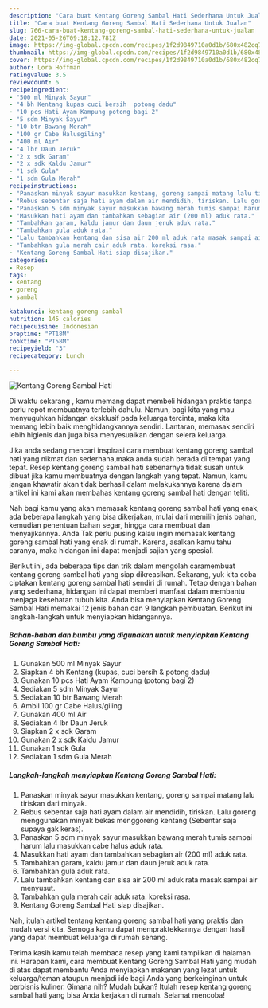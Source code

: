 ```yaml
---
description: "Cara buat Kentang Goreng Sambal Hati Sederhana Untuk Jualan"
title: "Cara buat Kentang Goreng Sambal Hati Sederhana Untuk Jualan"
slug: 766-cara-buat-kentang-goreng-sambal-hati-sederhana-untuk-jualan
date: 2021-05-26T09:18:12.781Z
image: https://img-global.cpcdn.com/recipes/1f2d9849710a0d1b/680x482cq70/kentang-goreng-sambal-hati-foto-resep-utama.jpg
thumbnail: https://img-global.cpcdn.com/recipes/1f2d9849710a0d1b/680x482cq70/kentang-goreng-sambal-hati-foto-resep-utama.jpg
cover: https://img-global.cpcdn.com/recipes/1f2d9849710a0d1b/680x482cq70/kentang-goreng-sambal-hati-foto-resep-utama.jpg
author: Lora Hoffman
ratingvalue: 3.5
reviewcount: 6
recipeingredient:
- "500 ml Minyak Sayur"
- "4 bh Kentang kupas cuci bersih  potong dadu"
- "10 pcs Hati Ayam Kampung potong bagi 2"
- "5 sdm Minyak Sayur"
- "10 btr Bawang Merah"
- "100 gr Cabe Halusgiling"
- "400 ml Air"
- "4 lbr Daun Jeruk"
- "2 x sdk Garam"
- "2 x sdk Kaldu Jamur"
- "1 sdk Gula"
- "1 sdm Gula Merah"
recipeinstructions:
- "Panaskan minyak sayur masukkan kentang, goreng sampai matang lalu tiriskan dari minyak."
- "Rebus sebentar saja hati ayam dalam air mendidih, tiriskan. Lalu goreng menggunakan minyak bekas menggoreng kentang (Sebentar saja supaya gak keras)."
- "Panaskan 5 sdm minyak sayur masukkan bawang merah tumis sampai harum lalu masukkan cabe halus aduk rata."
- "Masukkan hati ayam dan tambahkan sebagian air (200 ml) aduk rata."
- "Tambahkan garam, kaldu jamur dan daun jeruk aduk rata."
- "Tambahkan gula aduk rata."
- "Lalu tambahkan kentang dan sisa air 200 ml aduk rata masak sampai air menyusut."
- "Tambahkan gula merah cair aduk rata. koreksi rasa."
- "Kentang Goreng Sambal Hati siap disajikan."
categories:
- Resep
tags:
- kentang
- goreng
- sambal

katakunci: kentang goreng sambal 
nutrition: 145 calories
recipecuisine: Indonesian
preptime: "PT18M"
cooktime: "PT58M"
recipeyield: "3"
recipecategory: Lunch

---
```



![Kentang Goreng Sambal Hati](https://img-global.cpcdn.com/recipes/1f2d9849710a0d1b/680x482cq70/kentang-goreng-sambal-hati-foto-resep-utama.jpg)

Di waktu  sekarang , kamu memang dapat membeli hidangan praktis tanpa perlu repot membuatnya terlebih dahulu. Namun, bagi kita yang mau menyuguhkan hidangan eksklusif pada keluarga tercinta, maka kita memang lebih baik menghidangkannya sendiri. Lantaran, memasak sendiri lebih higienis dan juga bisa menyesuaikan dengan selera keluarga.

Jika anda sedang mencari inspirasi cara membuat kentang goreng sambal hati yang nikmat dan sederhana,maka anda sudah berada di tempat yang tepat. Resep kentang goreng sambal hati  sebenarnya tidak susah untuk dibuat jika kamu membuatnya dengan langkah yang tepat. Namun, kamu jangan khawatir akan tidak berhasil dalam melakukannya 
karena dalam artikel ini kami akan membahas kentang goreng sambal hati dengan teliti.  



Nah bagi kamu yang akan memasak kentang goreng sambal hati yang enak, ada beberapa langkah yang bisa dikerjakan, mulai dari memilih jenis bahan, kemudian penentuan bahan segar, hingga cara membuat dan menyajikannya. Anda Tak perlu pusing kalau ingin memasak kentang goreng sambal hati yang enak di rumah. Karena, asalkan kamu  tahu caranya, maka hidangan ini dapat menjadi sajian yang spesial.

Berikut ini, ada beberapa tips dan trik dalam mengolah caramembuat kentang goreng sambal hati yang siap dikreasikan. Sekarang, yuk kita coba ciptakan kentang goreng sambal hati sendiri di rumah. Tetap dengan bahan yang sederhana, hidangan ini dapat memberi manfaat dalam membantu menjaga kesehatan tubuh kita. Anda bisa menyiapkan Kentang Goreng Sambal Hati memakai 12 jenis bahan dan 9 langkah pembuatan. Berikut ini langkah-langkah untuk menyiapkan hidangannya.

<!--inarticleads1-->

##### Bahan-bahan dan bumbu yang digunakan untuk menyiapkan Kentang Goreng Sambal Hati:

1. Gunakan 500 ml Minyak Sayur
1. Siapkan 4 bh Kentang (kupas, cuci bersih &amp; potong dadu)
1. Gunakan 10 pcs Hati Ayam Kampung (potong bagi 2)
1. Sediakan 5 sdm Minyak Sayur
1. Sediakan 10 btr Bawang Merah
1. Ambil 100 gr Cabe Halus/giling
1. Gunakan 400 ml Air
1. Sediakan 4 lbr Daun Jeruk
1. Siapkan 2 x sdk Garam
1. Gunakan 2 x sdk Kaldu Jamur
1. Gunakan 1 sdk Gula
1. Sediakan 1 sdm Gula Merah




<!--inarticleads2-->

##### Langkah-langkah menyiapkan Kentang Goreng Sambal Hati:

1. Panaskan minyak sayur masukkan kentang, goreng sampai matang lalu tiriskan dari minyak.
1. Rebus sebentar saja hati ayam dalam air mendidih, tiriskan. Lalu goreng menggunakan minyak bekas menggoreng kentang (Sebentar saja supaya gak keras).
1. Panaskan 5 sdm minyak sayur masukkan bawang merah tumis sampai harum lalu masukkan cabe halus aduk rata.
1. Masukkan hati ayam dan tambahkan sebagian air (200 ml) aduk rata.
1. Tambahkan garam, kaldu jamur dan daun jeruk aduk rata.
1. Tambahkan gula aduk rata.
1. Lalu tambahkan kentang dan sisa air 200 ml aduk rata masak sampai air menyusut.
1. Tambahkan gula merah cair aduk rata. koreksi rasa.
1. Kentang Goreng Sambal Hati siap disajikan.




Nah, itulah artikel tentang  kentang goreng sambal hati  yang praktis dan mudah versi kita. Semoga kamu dapat mempraktekkannya dengan hasil yang dapat membuat keluarga di rumah senang. 

Terima kasih kamu telah membaca resep yang kami tampilkan di halaman ini. Harapan kami, cara membuat  Kentang Goreng Sambal Hati yang mudah di atas dapat membantu Anda menyiapkan makanan yang lezat untuk keluarga/teman ataupun menjadi ide bagi Anda yang berkeinginan untuk berbisnis kuliner. Gimana nih? Mudah bukan? Itulah resep kentang goreng sambal hati yang bisa Anda kerjakan di rumah. Selamat mencoba!

